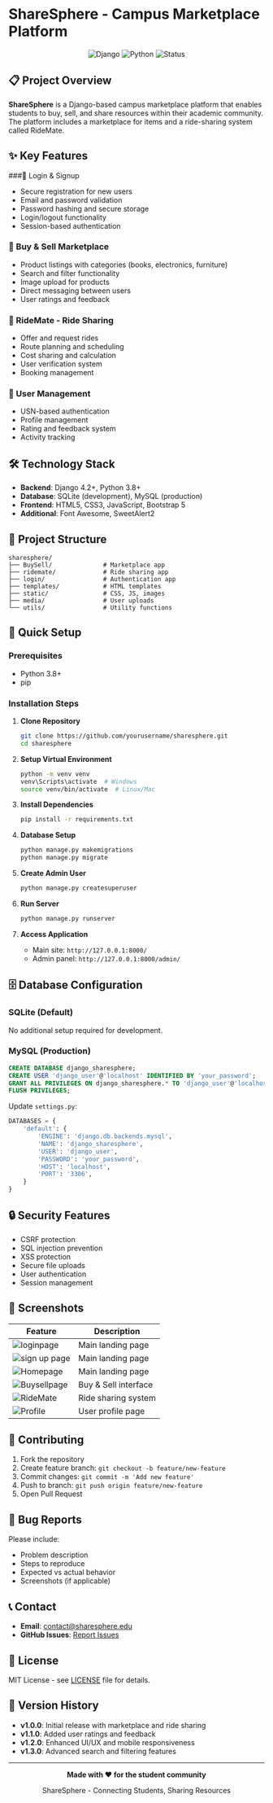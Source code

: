 # ShareSphere - Campus Marketplace Platform

<div align="center">
  <img src="https://img.shields.io/badge/Django-4.2+-green.svg" alt="Django">
  <img src="https://img.shields.io/badge/Python-3.8+-blue.svg" alt="Python">
  <img src="https://img.shields.io/badge/Status-Demo-orange.svg" alt="Status">
</div>

## 📋 Project Overview

**ShareSphere** is a Django-based campus marketplace platform that enables students to buy, sell, and share resources within their academic community. The platform includes a marketplace for items and a ride-sharing system called RideMate.

## ✨ Key Features

###🔑 Login & Signup
- Secure registration for new users
- Email and password validation
- Password hashing and secure storage
- Login/logout functionality
- Session-based authentication
  
### 🛒 Buy & Sell Marketplace
- Product listings with categories (books, electronics, furniture)
- Search and filter functionality
- Image upload for products
- Direct messaging between users
- User ratings and feedback

### 🚗 RideMate - Ride Sharing
- Offer and request rides
- Route planning and scheduling
- Cost sharing and calculation
- User verification system
- Booking management

### 👤 User Management
- USN-based authentication
- Profile management
- Rating and feedback system
- Activity tracking

## 🛠️ Technology Stack

- **Backend**: Django 4.2+, Python 3.8+
- **Database**: SQLite (development), MySQL (production)
- **Frontend**: HTML5, CSS3, JavaScript, Bootstrap 5
- **Additional**: Font Awesome, SweetAlert2

## 📁 Project Structure

```
sharesphere/
├── BuySell/              # Marketplace app
├── ridemate/             # Ride sharing app
├── login/                # Authentication app
├── templates/            # HTML templates
├── static/               # CSS, JS, images
├── media/                # User uploads
└── utils/                # Utility functions
```

## 🚀 Quick Setup

### Prerequisites
- Python 3.8+
- pip

### Installation Steps

1. **Clone Repository**
   ```bash
   git clone https://github.com/yourusername/sharesphere.git
   cd sharesphere
   ```

2. **Setup Virtual Environment**
   ```bash
   python -m venv venv
   venv\Scripts\activate  # Windows
   source venv/bin/activate  # Linux/Mac
   ```

3. **Install Dependencies**
   ```bash
   pip install -r requirements.txt
   ```

4. **Database Setup**
   ```bash
   python manage.py makemigrations
   python manage.py migrate
   ```

5. **Create Admin User**
   ```bash
   python manage.py createsuperuser
   ```

6. **Run Server**
   ```bash
   python manage.py runserver
   ```

7. **Access Application**
   - Main site: `http://127.0.0.1:8000/`
   - Admin panel: `http://127.0.0.1:8000/admin/`

## 🗄️ Database Configuration

### SQLite (Default)
No additional setup required for development.

### MySQL (Production)
```sql
CREATE DATABASE django_sharesphere;
CREATE USER 'django_user'@'localhost' IDENTIFIED BY 'your_password';
GRANT ALL PRIVILEGES ON django_sharesphere.* TO 'django_user'@'localhost';
FLUSH PRIVILEGES;
```

Update `settings.py`:
```python
DATABASES = {
    'default': {
        'ENGINE': 'django.db.backends.mysql',
        'NAME': 'django_sharesphere',
        'USER': 'django_user',
        'PASSWORD': 'your_password',
        'HOST': 'localhost',
        'PORT': '3306',
    }
}
```

## 🔒 Security Features

- CSRF protection
- SQL injection prevention
- XSS protection
- Secure file uploads
- User authentication
- Session management

## 📱 Screenshots

| Feature | Description |
|---------|-------------|
| ![loginpage](https://github.com/Rohitshahare34/SHARESPHERE-student-Resource-and-Petrol-sharing-platform/blob/9d9029172fef9db90418bc58b0db4b17b740ab3d/Screenshots/Screenshot%202025-07-06%20142439.png) | Main landing page |
| ![sign up page ](https://github.com/Rohitshahare34/SHARESPHERE-student-Resource-and-Petrol-sharing-platform/blob/236494f98f13b3647670d2f41768c6c69822dd18/Screenshots/Screenshot%202025-07-06%20142456.png) | Main landing page |
| ![Homepage](https://github.com/Rohitshahare34/SHARESPHERE-student-Resource-and-Petrol-sharing-platform/blob/236494f98f13b3647670d2f41768c6c69822dd18/Screenshots/Screenshot%202025-07-06%20141826.png,https://github.com/Rohitshahare34/SHARESPHERE-student-Resource-and-Petrol-sharing-platform/blob/236494f98f13b3647670d2f41768c6c69822dd18/Screenshots/Screenshot%202025-07-06%20142007.png) | Main landing page |
| ![Buysellpage](https://via.placeholder.com/400x200/28a745/ffffff?text=Marketplace) | Buy & Sell interface |
| ![RideMate](https://via.placeholder.com/400x200/f0ad4e/ffffff?text=RideMate) | Ride sharing system |
| ![Profile](https://github.com/Rohitshahare34/SHARESPHERE-student-Resource-and-Petrol-sharing-platform/blob/236494f98f13b3647670d2f41768c6c69822dd18/Screenshots/Screenshot%202025-07-06%20142354.png) | User profile page |

## 🤝 Contributing

1. Fork the repository
2. Create feature branch: `git checkout -b feature/new-feature`
3. Commit changes: `git commit -m 'Add new feature'`
4. Push to branch: `git push origin feature/new-feature`
5. Open Pull Request

## 🐛 Bug Reports

Please include:
- Problem description
- Steps to reproduce
- Expected vs actual behavior
- Screenshots (if applicable)

## 📞 Contact

- **Email**: contact@sharesphere.edu
- **GitHub Issues**: [Report Issues](https://github.com/yourusername/sharesphere/issues)

## 📄 License

MIT License - see [LICENSE](LICENSE) file for details.

## 🔄 Version History

- **v1.0.0**: Initial release with marketplace and ride sharing
- **v1.1.0**: Added user ratings and feedback
- **v1.2.0**: Enhanced UI/UX and mobile responsiveness
- **v1.3.0**: Advanced search and filtering features

---

<div align="center">
  <p><strong>Made with ❤️ for the student community</strong></p>
  <p>ShareSphere - Connecting Students, Sharing Resources</p>
</div>
